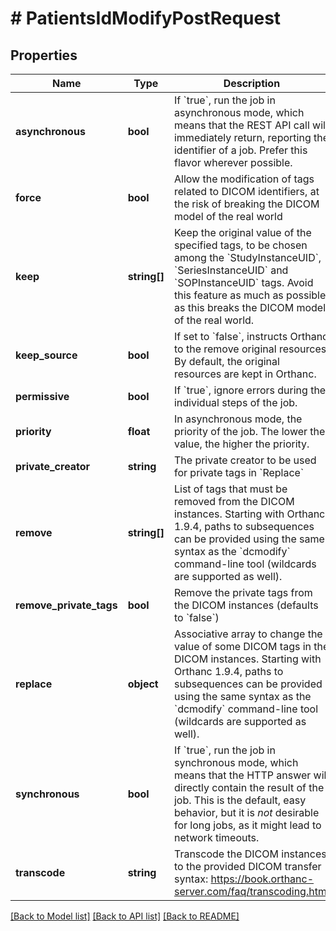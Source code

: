 # # PatientsIdModifyPostRequest

## Properties

Name | Type | Description | Notes
------------ | ------------- | ------------- | -------------
**asynchronous** | **bool** | If &#x60;true&#x60;, run the job in asynchronous mode, which means that the REST API call will immediately return, reporting the identifier of a job. Prefer this flavor wherever possible. | [optional]
**force** | **bool** | Allow the modification of tags related to DICOM identifiers, at the risk of breaking the DICOM model of the real world | [optional]
**keep** | **string[]** | Keep the original value of the specified tags, to be chosen among the &#x60;StudyInstanceUID&#x60;, &#x60;SeriesInstanceUID&#x60; and &#x60;SOPInstanceUID&#x60; tags. Avoid this feature as much as possible, as this breaks the DICOM model of the real world. | [optional]
**keep_source** | **bool** | If set to &#x60;false&#x60;, instructs Orthanc to the remove original resources. By default, the original resources are kept in Orthanc. | [optional]
**permissive** | **bool** | If &#x60;true&#x60;, ignore errors during the individual steps of the job. | [optional]
**priority** | **float** | In asynchronous mode, the priority of the job. The lower the value, the higher the priority. | [optional]
**private_creator** | **string** | The private creator to be used for private tags in &#x60;Replace&#x60; | [optional]
**remove** | **string[]** | List of tags that must be removed from the DICOM instances. Starting with Orthanc 1.9.4, paths to subsequences can be provided using the same syntax as the &#x60;dcmodify&#x60; command-line tool (wildcards are supported as well). | [optional]
**remove_private_tags** | **bool** | Remove the private tags from the DICOM instances (defaults to &#x60;false&#x60;) | [optional]
**replace** | **object** | Associative array to change the value of some DICOM tags in the DICOM instances. Starting with Orthanc 1.9.4, paths to subsequences can be provided using the same syntax as the &#x60;dcmodify&#x60; command-line tool (wildcards are supported as well). | [optional]
**synchronous** | **bool** | If &#x60;true&#x60;, run the job in synchronous mode, which means that the HTTP answer will directly contain the result of the job. This is the default, easy behavior, but it is *not* desirable for long jobs, as it might lead to network timeouts. | [optional]
**transcode** | **string** | Transcode the DICOM instances to the provided DICOM transfer syntax: https://book.orthanc-server.com/faq/transcoding.html | [optional]

[[Back to Model list]](../../README.md#models) [[Back to API list]](../../README.md#endpoints) [[Back to README]](../../README.md)

